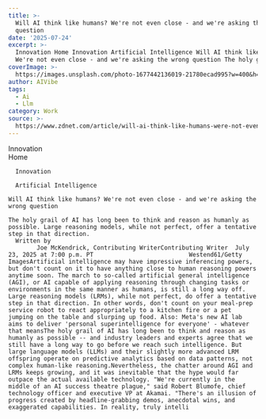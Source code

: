 ```yaml
---
title: >-
  Will AI think like humans? We're not even close - and we're asking the wrong
  question
date: '2025-07-24'
excerpt: >-
  Innovation Home Innovation Artificial Intelligence Will AI think like humans?
  We're not even close - and we're asking the wrong question The holy grai...
coverImage: >-
  https://images.unsplash.com/photo-1677442136019-21780ecad995?w=400&h=200&fit=crop&auto=format
author: AIVibe
tags:
  - Ai
  - Llm
category: Work
source: >-
  https://www.zdnet.com/article/will-ai-think-like-humans-were-not-even-close-and-were-asking-the-wrong-question/
---
```

Innovation      
      Home
    
      Innovation
    
      Artificial Intelligence
       
    Will AI think like humans? We're not even close - and we're asking the wrong question
     
    The holy grail of AI has long been to think and reason as humanly as possible. Large reasoning models, while not perfect, offer a tentative step in that direction.
      Written by 
            Joe McKendrick, Contributing WriterContributing Writer  July 23, 2025 at 7:00 p.m. PT                           Westend61/Getty ImagesArtificial intelligence may have impressive inferencing powers, but don't count on it to have anything close to human reasoning powers anytime soon. The march to so-called artificial general intelligence (AGI), or AI capable of applying reasoning through changing tasks or environments in the same manner as humans, is still a long way off. Large reasoning models (LRMs), while not perfect, do offer a tentative step in that direction. In other words, don't count on your meal-prep service robot to react appropriately to a kitchen fire or a pet jumping on the table and slurping up food. Also: Meta's new AI lab aims to deliver 'personal superintelligence for everyone' - whatever that meansThe holy grail of AI has long been to think and reason as humanly as possible -- and industry leaders and experts agree that we still have a long way to go before we reach such intelligence. But large language models (LLMs) and their slightly more advanced LRM offspring operate on predictive analytics based on data patterns, not complex human-like reasoning.Nevertheless, the chatter around AGI and LRMs keeps growing, and it was inevitable that the hype would far outpace the actual available technology. "We're currently in the middle of an AI success theatre plague," said Robert Blumofe, chief technology officer and executive VP at Akamai. "There's an illusion of progress created by headline-grabbing demos, anecdotal wins, and exaggerated capabilities. In reality, truly intelli
